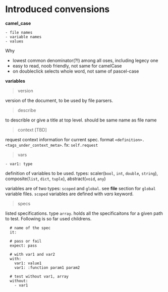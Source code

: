 Introduced convensions
======================

**camel_case**

    - file names
    - variable names
    - values

Why
- lowest common denominator(?!) among all oses, including legecy one
- easy to read, noob friendly, not same for camelCase
- on doubleclick selects whole word, not same of pascel-case


**variables**

> version

version of the document, to be used by file parsers.

> describe

to describle or give a title at top level. should be same name as file name

> context [TBD]

request context information for current spec. format `<definition>.<tags_under_context_meta>`. fx: `self.request`

> vars

    - var1: type

definition of variables to be used. 
types: scaler(`bool`, `int`, `double`, `string`), composite(`list`, `dict`, `tuple`), abstract(`void`, `any`)

variables are of two types: `scoped` and `global`. see **file** section for `global` variable files. `scoped` variables are defined with _vars_ keyword.

> specs

listed specifications. type `array`. holds all the specificaitons for a given path to test. Following is so far used childrens.

      # name of the spec
      it:
      
      # pass or fail
      expect: pass
      
      # with var1 and var2
      with:
        var1: value1
        var1: :function param1 param2
      
      # test without var1, array
      without:
        - var1